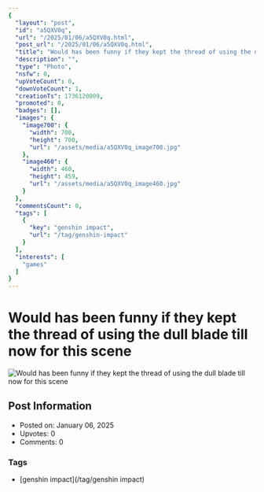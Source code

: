 ```yaml
---
{
  "layout": "post",
  "id": "a5QXV0q",
  "url": "/2025/01/06/a5QXV0q.html",
  "post_url": "/2025/01/06/a5QXV0q.html",
  "title": "Would has been funny if they kept the thread of using the dull blade till now for this scene",
  "description": "",
  "type": "Photo",
  "nsfw": 0,
  "upVoteCount": 0,
  "downVoteCount": 1,
  "creationTs": 1736120009,
  "promoted": 0,
  "badges": [],
  "images": {
    "image700": {
      "width": 700,
      "height": 700,
      "url": "/assets/media/a5QXV0q_image700.jpg"
    },
    "image460": {
      "width": 460,
      "height": 459,
      "url": "/assets/media/a5QXV0q_image460.jpg"
    }
  },
  "commentsCount": 0,
  "tags": [
    {
      "key": "genshin impact",
      "url": "/tag/genshin-impact"
    }
  ],
  "interests": [
    "games"
  ]
}
---
```


# Would has been funny if they kept the thread of using the dull blade till now for this scene

![Would has been funny if they kept the thread of using the dull blade till now for this scene](/assets/media/a5QXV0q_image700.jpg)

## Post Information

- Posted on: January 06, 2025
- Upvotes: 0
- Comments: 0

### Tags

- [genshin impact](/tag/genshin impact)
